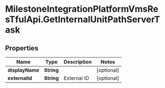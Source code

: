 # MilestoneIntegrationPlatformVmsResTfulApi.GetInternalUnitPathServerTask

## Properties
Name | Type | Description | Notes
------------ | ------------- | ------------- | -------------
**displayName** | **String** |  | [optional] 
**externalId** | **String** | External ID | [optional] 

